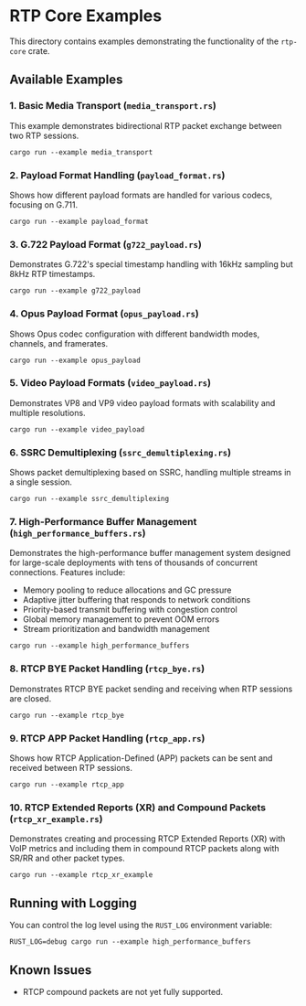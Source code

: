 # RTP Core Examples

This directory contains examples demonstrating the functionality of the `rtp-core` crate.

## Available Examples

### 1. Basic Media Transport (`media_transport.rs`)

This example demonstrates bidirectional RTP packet exchange between two RTP sessions.

```
cargo run --example media_transport
```

### 2. Payload Format Handling (`payload_format.rs`)

Shows how different payload formats are handled for various codecs, focusing on G.711.

```
cargo run --example payload_format
```

### 3. G.722 Payload Format (`g722_payload.rs`)

Demonstrates G.722's special timestamp handling with 16kHz sampling but 8kHz RTP timestamps.

```
cargo run --example g722_payload
```

### 4. Opus Payload Format (`opus_payload.rs`)

Shows Opus codec configuration with different bandwidth modes, channels, and framerates.

```
cargo run --example opus_payload
```

### 5. Video Payload Formats (`video_payload.rs`)

Demonstrates VP8 and VP9 video payload formats with scalability and multiple resolutions.

```
cargo run --example video_payload
```

### 6. SSRC Demultiplexing (`ssrc_demultiplexing.rs`)

Shows packet demultiplexing based on SSRC, handling multiple streams in a single session.

```
cargo run --example ssrc_demultiplexing
```

### 7. High-Performance Buffer Management (`high_performance_buffers.rs`)

Demonstrates the high-performance buffer management system designed for large-scale 
deployments with tens of thousands of concurrent connections. Features include:

- Memory pooling to reduce allocations and GC pressure
- Adaptive jitter buffering that responds to network conditions
- Priority-based transmit buffering with congestion control
- Global memory management to prevent OOM errors
- Stream prioritization and bandwidth management

```
cargo run --example high_performance_buffers
```

### 8. RTCP BYE Packet Handling (`rtcp_bye.rs`)

Demonstrates RTCP BYE packet sending and receiving when RTP sessions are closed.

```
cargo run --example rtcp_bye
```

### 9. RTCP APP Packet Handling (`rtcp_app.rs`)

Shows how RTCP Application-Defined (APP) packets can be sent and received between RTP sessions.

```
cargo run --example rtcp_app
```

### 10. RTCP Extended Reports (XR) and Compound Packets (`rtcp_xr_example.rs`)

Demonstrates creating and processing RTCP Extended Reports (XR) with VoIP metrics and 
including them in compound RTCP packets along with SR/RR and other packet types.

```
cargo run --example rtcp_xr_example
```

## Running with Logging

You can control the log level using the `RUST_LOG` environment variable:

```
RUST_LOG=debug cargo run --example high_performance_buffers
```

## Known Issues

- RTCP compound packets are not yet fully supported. 